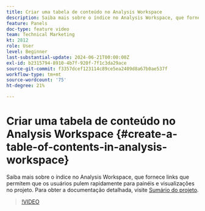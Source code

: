 ```yaml
---
title: Criar uma tabela de conteúdo no Analysis Workspace
description: Saiba mais sobre o índice no Analysis Workspace, que fornece links que permitem que os usuários pulem rapidamente para painéis e visualizações no projeto.
feature: Panels
doc-type: feature video
team: Technical Marketing
kt: 2812
role: User
level: Beginner
last-substantial-update: 2024-06-21T00:00:00Z
exl-id: b2315794-8910-4b7f-920f-7f1c3da29ace
source-git-commit: f3357dcef123114c89ce5ea2409d8a67b0ae537f
workflow-type: tm+mt
source-wordcount: '75'
ht-degree: 21%

---
```


# Criar uma tabela de conteúdo no Analysis Workspace {#create-a-table-of-contents-in-analysis-workspace}

Saiba mais sobre o índice no Analysis Workspace, que fornece links que permitem que os usuários pulem rapidamente para painéis e visualizações no projeto. Para obter a documentação detalhada, visite [Sumário do projeto](https://experienceleague.adobe.com/pt-br/docs/analytics/analyze/analysis-workspace/build-workspace-project/project-table-of-contents).

>[!VIDEO](https://video.tv.adobe.com/v/35023/?quality=12&learn=on&captions=por_br)
